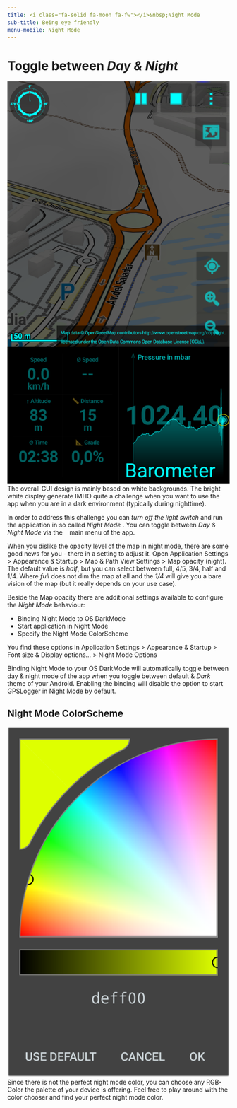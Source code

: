 ```yaml
---
title: <i class="fa-solid fa-moon fa-fw"></i>&nbsp;Night Mode
sub-title: Being eye friendly
menu-mobile: Night Mode
---
```

# Toggle between _Day & Night_

<span class="shot">![view-multiview](/assets/img/gpsl/nightmode.png)</span>
The overall GUI design is mainly based on white backgrounds. The bright white display generate IMHO quite a challenge
when you want to use the app when you are in a dark environment (typically during nighttime).

In order to address this challenge you can _turn off the light switch_ and run the application in so called _Night Mode_
. You can toggle between _Day & Night Mode_ via the  <i class="fa-solid fa-ellipsis-vertical"></i>  main menu of
the app.

When you dislike the opacity level of the map in night mode, there are some good news for you - there in a setting to
adjust it. Open Application Settings > Appearance & Startup > Map & Path View Settings > Map opacity (night). The
default value is _half_, but you can select between full, 4/5, 3/4, half and 1/4. Where _full_ does not dim the map at
all and the _1/4_ will give you a bare vision of the map (but it really depends on your use case).<br class="shot-end">

Beside the Map opacity there are additional settings available to configure the _Night Mode_ behaviour:
- Binding Night Mode to OS DarkMode
- Start application in Night Mode
- Specify the Night Mode ColorScheme

You find these options in Application Settings > Appearance & Startup > Font size & Display options... > Night Mode Options

Binding Night Mode to your OS DarkMode will automatically toggle between day & night mode of the app when you toggle
between default & _Dark_ theme of your Android. Enabling the binding will disable the option to start GPSLogger in Night
Mode by default.

## Night Mode ColorScheme
<span class="shot">![view-multiview](/assets/img/gpsl/nightmode-cc.png)</span>
Since there is not the perfect night mode color, you can choose any RGB-Color the palette of your device is offering.
Feel free to play around with the color chooser and find your perfect night mode color. 
<br class="shot-end">
